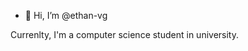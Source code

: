 - 👋 Hi, I’m @ethan-vg

Currenlty, I'm a computer science student in university.

<!---
ethan-vg/ethan-vg is a ✨ special ✨ repository because its `README.md` (this file) appears on your GitHub profile.
You can click the Preview link to take a look at your changes.
--->
